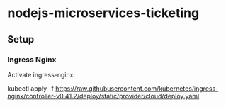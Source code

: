 # nodejs-microservices-ticketing

## Setup

### Ingress Nginx

Activate ingress-nginx:

kubectl apply -f https://raw.githubusercontent.com/kubernetes/ingress-nginx/controller-v0.41.2/deploy/static/provider/cloud/deploy.yaml
